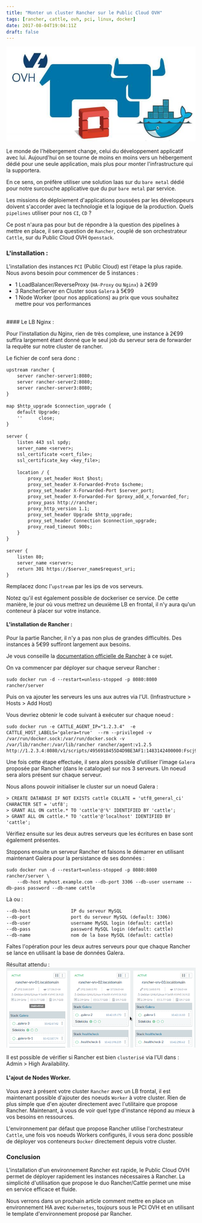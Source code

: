 ```yaml
---
title: "Monter un cluster Rancher sur le Public Cloud OVH"
tags: [rancher, cattle, ovh, pci, linux, docker]
date: 2017-08-04T19:04:11Z
draft: false 
---
```


![Rancher logo](../Images/rancher_logo.jpeg)

Le monde de l'hébergement change, celui du développement applicatif avec lui. Aujourd'hui on se tourne de moins en moins vers un hébergement dédié pour une seule application, mais plus pour monter l'infrastructure qui la supportera. 

En ce sens, on préfère utiliser une solution Iaas sur du `bare metal` dédié pour notre surcouche applicative que du pur `bare metal` par service.

Les missions de déploiement d'applications poussées par les développeurs doivent s'accorder avec la technologie et la logique de la production. Quels `pipelines` utiliser pour nos `CI`, `CD` ?

Ce post n'aura pas pour but de répondre à la question des pipelines à mettre en place, il sera question de `Rancher`, couplé de son orchestrateur `Cattle`, sur du Public Cloud OVH `Openstack`.

### L'installation :

L'installation des instances `PCI` (Public Cloud) est l'étape la plus rapide. Nous avons besoin pour commencer de 5 instances :


- 1 LoadBalancer/ReverseProxy (`HA-Proxy` ou `Nginx`) à 2€99
- 3 RancherServer en Cluster sous `Galera` à 5€99
- 1 Node Worker (pour nos applications) au prix que vous souhaitez mettre pour vos performances

<br>
#### Le LB Nginx :

Pour l'installation du Nginx, rien de très complexe, une instance à 2€99 suffira largement étant donné que le seul job du serveur sera de forwarder la requête sur notre cluster de rancher.

Le fichier de conf sera donc :


```
upstream rancher {
    server rancher-server1:8080;
    server rancher-server2:8080;
    server rancher-server3:8080;
}

map $http_upgrade $connection_upgrade {
    default Upgrade;
    ''      close;
}

server {
    listen 443 ssl spdy;
    server_name <server>;
    ssl_certificate <cert_file>;
    ssl_certificate_key <key_file>;

    location / {
        proxy_set_header Host $host;
        proxy_set_header X-Forwarded-Proto $scheme;
        proxy_set_header X-Forwarded-Port $server_port;
        proxy_set_header X-Forwarded-For $proxy_add_x_forwarded_for;
        proxy_pass http://rancher;
        proxy_http_version 1.1;
        proxy_set_header Upgrade $http_upgrade;
        proxy_set_header Connection $connection_upgrade;
        proxy_read_timeout 900s;
    }
}

server {
    listen 80;
    server_name <server>;
    return 301 https://$server_name$request_uri;
}
```

Remplacez donc l'`upstream` par les ips de vos serveurs.

Notez qu'il est également possible de dockeriser ce service. De cette manière, le jour où vous mettrez un deuxième LB en frontal, il n'y aura qu'un conteneur à placer sur votre instance.

#### L'installation de Rancher :

Pour la partie Rancher, il n'y a pas non plus de grandes difficultés. Des instances à 5€99 suffiront largement aux besoins.

Je vous conseille la [documentation officielle de Rancher](http://rancher.com/docs/rancher/v1.0/en/installing-rancher/installing-server/multi-nodes/) à ce sujet.

On va commencer par déployer sur chaque serveur Rancher :

```
sudo docker run -d --restart=unless-stopped -p 8080:8080 rancher/server
```

Puis on va ajouter les serveurs les uns aux autres via l'UI. (Infrastructure > Hosts > Add Host)

Vous devriez obtenir le code suivant à exécuter sur chaque noeud :

```
sudo docker run -e CATTLE_AGENT_IP="1.2.3.4"  -e CATTLE_HOST_LABELS='galera=true'  --rm --privileged -v /var/run/docker.sock:/var/run/docker.sock -v /var/lib/rancher:/var/lib/rancher rancher/agent:v1.2.5 http://1.2.3.4:8080/v1/scripts/4956918455D4D9BE3AF1:1483142400000:Fscj9CvRSrx0mS05E4kdWDkb0E
```

Une fois cette étape effectuée, il sera alors possible d'utiliser l'image `Galera` proposée par Rancher (dans le catalogue) sur nos 3 serveurs.
Un noeud sera alors présent sur chaque serveur.

Nous allons pouvoir initialiser le cluster sur un noeud Galera :

```
> CREATE DATABASE IF NOT EXISTS cattle COLLATE = 'utf8_general_ci' CHARACTER SET = 'utf8';
> GRANT ALL ON cattle.* TO 'cattle'@'%' IDENTIFIED BY 'cattle';
> GRANT ALL ON cattle.* TO 'cattle'@'localhost' IDENTIFIED BY 'cattle';
```

Vérifiez ensuite sur les deux autres serveurs que les écritures en base sont également présentes.

Stoppons ensuite un serveur Rancher et faisons le démarrer en utilisant maintenant Galera pour la persistance de ses données :

```
sudo docker run -d --restart=unless-stopped -p 8080:8080 rancher/server \
    --db-host myhost.example.com --db-port 3306 --db-user username --db-pass password --db-name cattle
```

Là ou :

```
--db-host               IP du serveur MySQL
--db-port               port du serveur MySQL (default: 3306)
--db-user               username MySQL login (default: cattle)
--db-pass               password MySQL login (default: cattle)
--db-name               nom de la base MySQL (default: cattle)
```

Faîtes l'opération pour les deux autres serveurs pour que chaque Rancher se lance en utilisant la base de données Galera.

Résultat attendu :
![Rancher Galera](../Images/RancherGalera.png)


Il est possible de vérifier si Rancher est bien `clusterisé` via l'UI dans : Admin > High Availability.

#### L'ajout de Nodes Worker.

Vous avez à présent votre cluster `Rancher` avec un LB frontal, il est maintenant possible d'ajouter des noeuds `Worker` à votre cluster.
Rien de plus simple que d'en ajouter directement avec l'utilitaire que propose Rancher. Maintenant, à vous de voir quel type d'instance répond au mieux à vos besoins en ressources.

L'environnement par défaut que propose Rancher utilise l'orchestrateur `Cattle`, une fois vos noeuds Workers configurés, il vous sera donc possible de déployer vos conteneurs `Docker` directement depuis votre cluster.


### Conclusion

L'installation d'un environnement Rancher est rapide, le Public Cloud OVH permet de déployer rapidement les instances nécessaires à Rancher.
La simplicité d'utilisation que propose le duo Rancher/Cattle permet une mise en service efficace et fluide.

Nous verrons dans un prochain article comment mettre en place un environnement HA avec `Kubernetes`, toujours sous le PCI OVH et en utilisant le template d'environnement proposé par Rancher.
